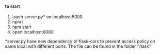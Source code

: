 #### to start
1. lauch server.py* on localhost:5000
2. npm i 
3. npm start
4. open localhost:8080

*server.py have new dependency of flask-cors to prevent access policy on same local with different ports. The file can be found in the folder "/task"
